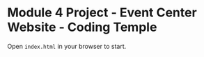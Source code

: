 # Module 4 Project - Event Center Website - Coding Temple

Open `index.html` in your browser to start.
